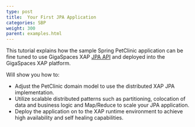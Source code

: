 ```yaml
---
type: post
title:  Your First JPA Application
categories: SBP
weight: 300
parent: examples.html
---
```





This tutorial explains how the sample Spring PetClinic application can be fine tuned to use GigaSpaces XAP [JPA API]({{%latestjavaurl%}}/jpa-api.html) and deployed into the GigaSpaces XAP platform.

Will show you how to:

- Adjust the PetClinic domain model to use the distributed XAP JPA implementation. <br>
- Utilize scalable distributed patterns such as partitioning, colocation of data and business logic and Map/Reduce to scale your JPA application.  <br>
- Deploy the application on to the XAP runtime environment to achieve high availability and self healing capabilities.  <br>

